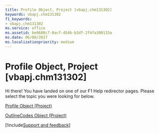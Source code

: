 ```yaml
---
title: Profile Object, Project [vbapj.chm131302]
keywords: vbapj.chm131302
f1_keywords:
- vbapj.chm131302
ms.service: office
ms.assetid: be0688c7-0acf-454b-b3df-2f4fa300133a
ms.date: 06/08/2017
ms.localizationpriority: medium
---
```



# Profile Object, Project [vbapj.chm131302]

Hi there! You have landed on one of our F1 Help redirector pages. Please select the topic you were looking for below.

[Profile Object (Project)](https://msdn.microsoft.com/library/92ae9d1a-ea4d-1814-1655-f0798f4b18d0%28Office.15%29.aspx)

[OutlineCodes Object (Project)](https://msdn.microsoft.com/library/a2e6d0c7-0741-91c6-61aa-f4bcc299e66f%28Office.15%29.aspx)

[!include[Support and feedback](~/includes/feedback-boilerplate.md)]